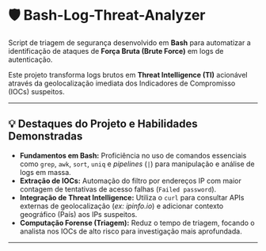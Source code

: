 # 🛡️ Bash-Log-Threat-Analyzer

Script de triagem de segurança desenvolvido em **Bash** para automatizar a identificação de ataques de **Força Bruta (Brute Force)** em logs de autenticação.

Este projeto transforma logs brutos em **Threat Intelligence (TI)** acionável através da geolocalização imediata dos Indicadores de Compromisso (IOCs) suspeitos.

---

## 💡 Destaques do Projeto e Habilidades Demonstradas

* **Fundamentos em Bash:** Proficiência no uso de comandos essenciais como `grep`, `awk`, `sort`, `uniq` e *pipelines* (`|`) para manipulação e análise de logs em massa.
* **Extração de IOCs:** Automação do filtro por endereços IP com maior contagem de tentativas de acesso falhas (`Failed password`).
* **Integração de Threat Intelligence:** Utiliza o `curl` para consultar APIs externas de geolocalização (*ex: ipinfo.io*) e adicionar contexto geográfico (País) aos IPs suspeitos.
* **Computação Forense (Triagem):** Reduz o tempo de triagem, focando o analista nos IOCs de alto risco para investigação mais aprofundada.

---

